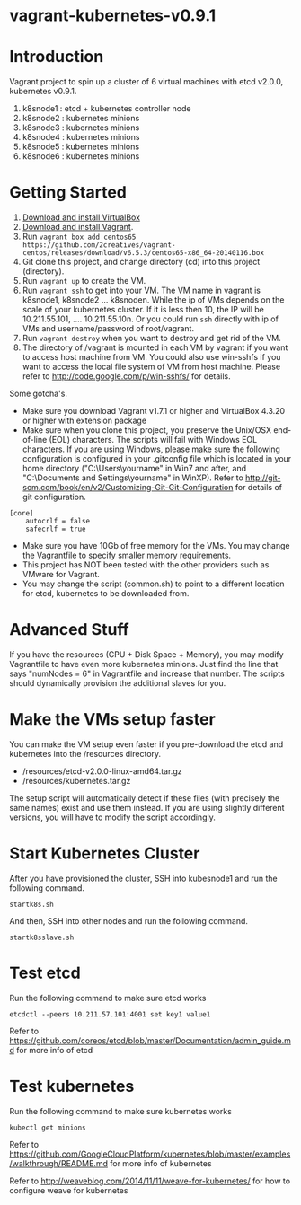 vagrant-kubernetes-v0.9.1
================================

# Introduction

Vagrant project to spin up a cluster of 6 virtual machines with etcd v2.0.0, kubernetes v0.9.1.

1. k8snode1 : etcd + kubernetes controller node
2. k8snode2 : kubernetes minions
3. k8snode3 : kubernetes minions
4. k8snode4 : kubernetes minions
5. k8snode5 : kubernetes minions
6. k8snode6 : kubernetes minions

# Getting Started

1. [Download and install VirtualBox](https://www.virtualbox.org/wiki/Downloads)
2. [Download and install Vagrant](http://www.vagrantup.com/downloads.html).
3. Run ```vagrant box add centos65 https://github.com/2creatives/vagrant-centos/releases/download/v6.5.3/centos65-x86_64-20140116.box```
4. Git clone this project, and change directory (cd) into this project (directory).
5. Run ```vagrant up``` to create the VM.
6. Run ```vagrant ssh``` to get into your VM. The VM name in vagrant is k8snode1, k8snode2 ... k8snoden. While the ip of VMs depends on the scale of your kubernetes cluster. If it is less then 10, the IP will be 10.211.55.101, .... 10.211.55.10n. Or you could run ```ssh``` directly with ip of VMs and username/password of root/vagrant.
7. Run ```vagrant destroy``` when you want to destroy and get rid of the VM.
8. The directory of /vagrant is mounted in each VM by vagrant if you want to access host machine from VM. You could also use win-sshfs if you want to access the local file system of VM from host machine. Please refer to http://code.google.com/p/win-sshfs/ for details.

Some gotcha's.

* Make sure you download Vagrant v1.7.1 or higher and VirtualBox 4.3.20 or higher with extension package
* Make sure when you clone this project, you preserve the Unix/OSX end-of-line (EOL) characters. The scripts will fail with Windows EOL characters. If you are using Windows, please make sure the following configuration is configured in your .gitconfig file which is located in your home directory ("C:\Users\yourname" in Win7 and after, and "C:\Documents and Settings\yourname" in WinXP). Refer to http://git-scm.com/book/en/v2/Customizing-Git-Git-Configuration for details of git configuration.
```
[core]
    autocrlf = false
    safecrlf = true
```
* Make sure you have 10Gb of free memory for the VMs. You may change the Vagrantfile to specify smaller memory requirements.
* This project has NOT been tested with the other providers such as VMware for Vagrant.
* You may change the script (common.sh) to point to a different location for etcd, kubernetes to be downloaded from.

# Advanced Stuff

If you have the resources (CPU + Disk Space + Memory), you may modify Vagrantfile to have even more kubernetes minions. Just find the line that says "numNodes = 6" in Vagrantfile and increase that number. The scripts should dynamically provision the additional slaves for you.

# Make the VMs setup faster
You can make the VM setup even faster if you pre-download the etcd and kubernetes into the /resources directory.

* /resources/etcd-v2.0.0-linux-amd64.tar.gz
* /resources/kubernetes.tar.gz

The setup script will automatically detect if these files (with precisely the same names) exist and use them instead. If you are using slightly different versions, you will have to modify the script accordingly.

# Start Kubernetes Cluster
After you have provisioned the cluster, SSH into kubesnode1 and run the following command.

```
startk8s.sh
```

And then, SSH into other nodes and run the following command.

```
startk8sslave.sh
```

# Test etcd
Run the following command to make sure etcd works

```
etcdctl --peers 10.211.57.101:4001 set key1 value1
```

Refer to https://github.com/coreos/etcd/blob/master/Documentation/admin_guide.md for more info of etcd

# Test kubernetes
Run the following command to make sure kubernetes works

```
kubectl get minions
```

Refer to https://github.com/GoogleCloudPlatform/kubernetes/blob/master/examples/walkthrough/README.md for more info of kubernetes

Refer to http://weaveblog.com/2014/11/11/weave-for-kubernetes/ for how to configure weave for kubernetes
